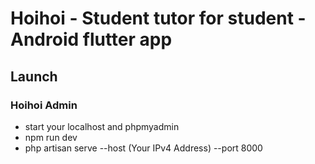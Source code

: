 # Hoihoi - Student tutor for student - Android flutter app

## Launch
### Hoihoi Admin
- start your localhost and phpmyadmin
- npm run dev
- php artisan serve --host (Your IPv4 Address) --port 8000

